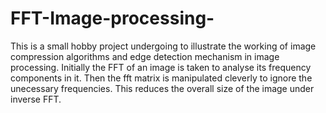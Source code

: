 # FFT-Image-processing-
This is a small hobby project undergoing to illustrate the working of image compression algorithms and edge detection mechanism in image processing.
Initially the FFT of an image is taken to analyse its frequency components in it. Then the fft matrix is manipulated cleverly to ignore the unecessary frequencies. This reduces the overall size of the image under inverse FFT. 
